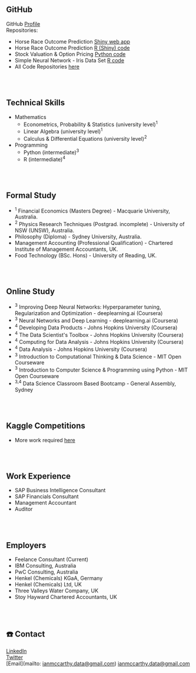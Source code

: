 ## GitHub
GitHub [Profile](https://github.com/ismccarthy)
<br>
Repositories:
  - Horse Race Outcome Prediction [Shiny web app](https://ianmccarthy.shinyapps.io/HorseRace/)
  - Horse Race Outcome Prediction [R (Shiny) code](https://github.com/ismccarthy/HorseRace_App)
  - Stock Valuation & Option Pricing [Python code](https://github.com/ismccarthy/StockValuation)
  - Simple Neural Network - Iris Data Set [R code](https://github.com/ismccarthy/IrisNeuralNetwork)
  - All Code Repositories [here](https://github.com/ismccarthy)
<br>
<br>

## Technical Skills
- Mathematics
  - Econometrics, Probability & Statistics (university level)<sup>1</sup>
  - Linear Algebra (university level)<sup>1</sup>
  - Calculus & Differential Equations (university level)<sup>2</sup>
- Programming
  - Python (intermediate)<sup>3</sup>
  - R (intermediate)<sup>4</sup>
<br>
<br>

## Formal Study
 - <sup>1</sup> Financial Economics (Masters Degree) - Macquarie University, Australia.
 - <sup>2</sup> Physics Research Techniques (Postgrad. incomplete) - University of NSW (UNSW), Australia.
 - Philosophy (Diploma) - Sydney University, Australia.
 - Management Accounting (Professional Qualification) - Chartered Institute of Management Accountants, UK.
 - Food Technology (BSc. Hons) - University of Reading, UK.
<br>
<br>

## Online Study
- <sup>3</sup> Improving Deep Neural Networks: Hyperparameter tuning, Regularization and Optimization - deeplearning.ai (Coursera)
- <sup>3</sup> Neural Networks and Deep Learning - deeplearning.ai (Coursera)
- <sup>4</sup> Developing Data Products - Johns Hopkins University (Coursera)
- <sup>4</sup> The Data Scientist's Toolbox - Johns Hopkins University (Coursera)
- <sup>4</sup> Computing for Data Analysis - Johns Hopkins University (Coursera)
- <sup>4</sup> Data Analysis - Johns Hopkins University (Coursera)
- <sup>3</sup> Introduction to Computational Thinking & Data Science - MIT Open Courseware
- <sup>3</sup> Introduction to Computer Science & Programming using Python - MIT Open Courseware
- <sup>3,4</sup> Data Science Classroom Based Bootcamp - General Assembly, Sydney
<br>
<br>

## Kaggle Competitions
- More work required [here](https://www.kaggle.com/ianmccarthy)
<br>
<br>

## Work Experience
- SAP Business Intelligence Consultant
- SAP Financials Consultant
- Management Accountant
- Auditor
<br>
<br>

## Employers
- Feelance Consultant (Current)
- IBM Consulting, Australia
- PwC Consulting, Australia
- Henkel (Chemicals) KGaA, Germany
- Henkel (Chemicals) Ltd, UK
- Three Valleys Water Company, UK
- Stoy Hayward Chartered Accountants, UK
<br>
<br>

## :telephone: Contact
[LinkedIn](https://www.linkedin.com/in/ismccarthy/)
<br>
[Twitter](https://twitter.com/iansmccarthy)
<br>
[Email](mailto: ianmccarthy.data@gmail.com) ianmccarthy.data@gmail.com
<br>
<br>
